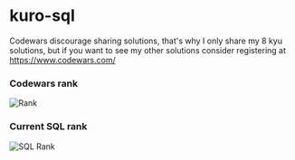 # kuro-sql

Codewars discourage sharing solutions, that's why I only share my 8 kyu solutions, but if you want to see my other solutions consider registering at https://www.codewars.com/

### Codewars rank
![Rank](https://www.codewars.com/users/kurovale/badges/large)

### Current SQL rank

![SQL Rank](https://shields.io/badge/-6%20kyu-white?logo=postgresql&style=for-the-badge)
